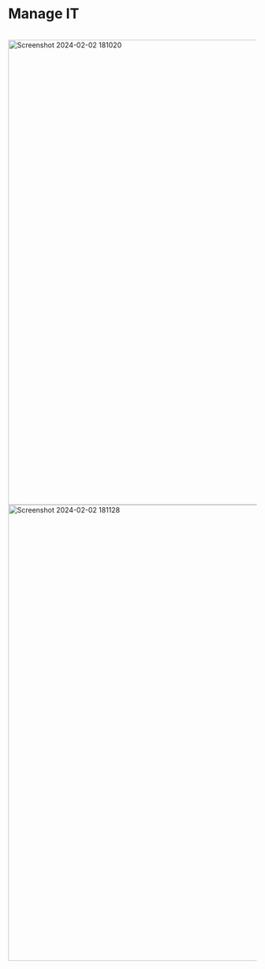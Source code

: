 # Manage IT
<br>

<img width="942" alt="Screenshot 2024-02-02 181020" src="https://github.com/pujamavadhiya/manageit/assets/122553122/6c856964-2442-4d09-a9ce-1ac081e40a22">

<img width="924" alt="Screenshot 2024-02-02 181128" src="https://github.com/pujamavadhiya/manageit/assets/122553122/8633ef7e-199c-4b53-a5f8-af830cdd9697">
